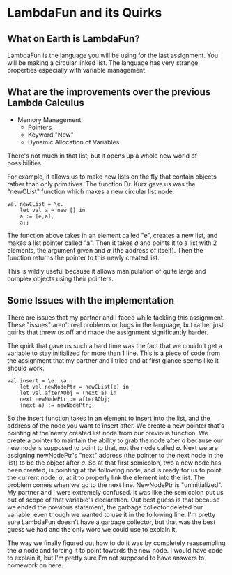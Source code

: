 # LambdaFun and its Quirks

## What on Earth is LambdaFun?
LambdaFun is the language you will be using for the last assignment. You will be making a circular linked list. The language has very strange properties especially with variable management.

## What are the improvements over the previous Lambda Calculus
- Memory Management:
     - Pointers
     - Keyword "New"
     - Dynamic Allocation of Variables
     
There's not much in that list, but it opens up a whole new world of possibilities.

For example, it allows us to make new lists on the fly that contain objects rather than only primitives. The function Dr. Kurz gave us was the "newCList" function which makes a new circular list node.

```
val newCList = \e.
    let val a = new [] in
    a := [e,a];
    a;;
```
The function above takes in an element called "e", creates a new list, and makes a list pointer called "a". Then it takes *a* and points it to a list with 2 elements, the argument given and *a* (the address of itself). Then the function returns the pointer to this newly created list.

This is wildly useful because it allows manipulation of quite large and complex objects using their pointers.

## Some Issues with the implementation
There are issues that my partner and I faced while tackling this assignment. These "issues" aren't real problems or bugs in the language, but rather just quirks that threw us off and made the assignment significantly harder.

The quirk that gave us such a hard time was the fact that we couldn't get a variable to stay initialized for more than 1 line. This is a piece of code from the assignment that my partner and I tried and at first glance seems like it should work.
```
val insert = \e. \a. 
    let val newNodePtr = newCList(e) in
    let val afterAObj = (next a) in
    next newNodePtr := afterAObj;
    (next a) := newNodePtr;;
```

So the insert function takes in an element to insert into the list, and the address of the node you want to insert after. We create a new pointer that's pointing at the newly created list node from our previous function. We create a pointer to maintain the ability to grab the node after *a* because our new node is supposed to point to that, not the node called *a*. Next we are assigning newNodePtr's "next" address (the pointer to the next node in the list) to be the object after *a*. So at that first semicolon, two a new node has been created, is pointing at the following node, and is ready for us to point the current node, *a*, at it to properly link the element into the list. The problem comes when we go to the next line. NewNodePtr is "uninitialized". My partner and I were extremely confused. It was like the semicolon put us out of scope of that variable's declaration. Out best guess is that because we ended the previous statement, the garbage collector deleted our variable, even though we wanted to use it in the following line. I'm pretty sure LambdaFun doesn't have a garbage collector, but that was the best guess we had and the only word we could use to explain it. 

The way we finally figured out how to do it was by completely reassembling the *a* node and forcing it to point towards the new node. I would have code to explain it, but I'm pretty sure I'm not supposed to have answers to homework on here.